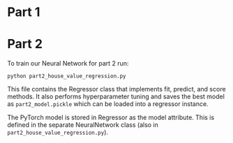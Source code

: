 # Part 1

# Part 2

To train our Neural Network for part 2 run:
```
python part2_house_value_regression.py
```

This file contains the Regressor class that implements fit, predict, and score methods. It also performs hyperparameter tuning and saves the best model as `part2_model.pickle` which can be loaded into a regressor instance.

The PyTorch model is stored in Regressor as the model attribute. This is defined in the separate NeuralNetwork class (also in `part2_house_value_regression.py`).
